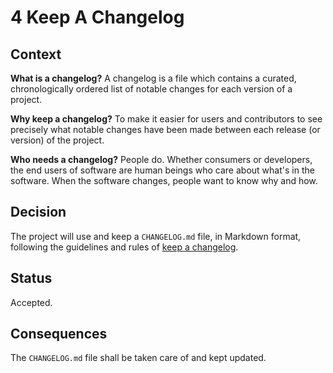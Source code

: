 <!--
© 2019-2022 Marco Bresciani

Copying and distribution of this file, with or without modification, are
permitted in any medium without royalty provided the copyright notice
and this notice are preserved.
This file is offered as-is, without any warranty.

SPDX-FileCopyrightText: 2019-2022 Marco Bresciani

SPDX-License-Identifier: FSFAP
-->
# 4 Keep A Changelog

## Context
**What is a changelog?** A changelog is a file which contains a curated,
chronologically ordered list of notable changes for each version of a
project.

**Why keep a changelog?** To make it easier for users and contributors
to see precisely what notable changes have been made between each
release (or version) of the project.

**Who needs a changelog?** People do.
Whether consumers or developers, the end users of software are human
beings who care about what's in the software.
When the software changes, people want to know why and how.

## Decision
The project will use and keep a `CHANGELOG.md` file, in Markdown format,
following the guidelines and rules of
[keep a changelog](https://keepachangelog.com/en/1.0.0/).

## Status
Accepted.

## Consequences
The `CHANGELOG.md` file shall be taken care of and kept updated.
